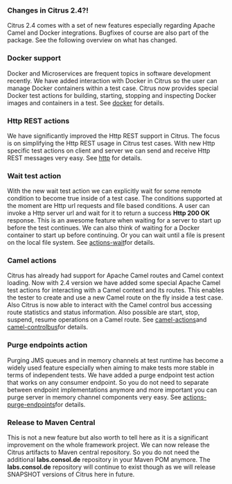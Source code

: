 ### Changes in Citrus 2.4?!

Citrus 2.4 comes with a set of new features especially regarding Apache Camel and Docker integrations. Bugfixes of course are also part of the package. See the following overview on what has changed.

### Docker support

Docker and Microservices are frequent topics in software development recently. We have added interaction with Docker in Citrus so the user can manage Docker containers within a test case. Citrus now provides special Docker test actions for building, starting, stopping and inspecting Docker images and containers in a test. See [docker](docker) for details.

### Http REST actions

We have significantly improved the Http REST support in Citrus. The focus is on simplifying the Http REST usage in Citrus test cases. With new Http specific test actions on client and server we can send and receive Http REST messages very easy. See [http](http) for details.

### Wait test action

With the new wait test action we can explicitly wait for some remote condition to become true inside of a test case. The conditions supported at the moment are Http url requests and file based conditions. A user can invoke a Http server url and wait for it to return a success **Http 200 OK** response. This is an awesome feature when waiting for a server to start up before the test continues. We can also think of waiting for a Docker container to start up before continuing. Or you can wait until a file is present on the local file system. See [actions-wait](actions-wait)for details.

### Camel actions

Citrus has already had support for Apache Camel routes and Camel context loading. Now with 2.4 version we have added some special Apache Camel test actions for interacting with a Camel context and its routes. This enables the tester to create and use a new Camel route on the fly inside a test case. Also Citrus is now able to interact with the Camel control bus accessing route statistics and status information. Also possible are start, stop, suspend, resume operations on a Camel route. See [camel-actions](camel-actions)and [camel-controlbus](camel-controlbus)for details.

### Purge endpoints action

Purging JMS queues and in memory channels at test runtime has become a widely used feature especially when aiming to make tests more stable in terms of independent tests. We have added a purge endpoint test action that works on any consumer endpoint. So you do not need to separate between endpoint implementations anymore and more important you can purge server in memory channel components very easy. See [actions-purge-endpoints](actions-purge-endpoints)for details.

### Release to Maven Central

This is not a new feature but also worth to tell here as it is a significant improvement on the whole framework project. We can now release the Citrus artifacts to Maven central repository. So you do not need the additional **labs.consol.de** repository in your Maven POM anymore. The **labs.consol.de** repository will continue to exist though as we will release SNAPSHOT versions of Citrus here in future.

